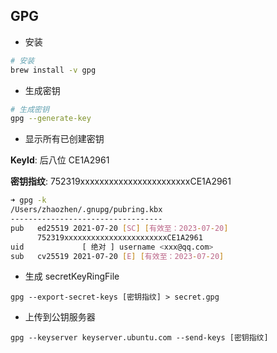 ## GPG 

- 安装

```bash
# 安装
brew install -v gpg
```

- 生成密钥

```bash
# 生成密钥
gpg --generate-key
```

- 显示所有已创建密钥

**KeyId**: 后八位 CE1A2961

**密钥指纹**: 752319xxxxxxxxxxxxxxxxxxxxxxxCE1A2961

```bash
➜ gpg -k
/Users/zhaozhen/.gnupg/pubring.kbx
----------------------------------
pub   ed25519 2021-07-20 [SC] [有效至：2023-07-20]
      752319xxxxxxxxxxxxxxxxxxxxxxxCE1A2961
uid             [ 绝对 ] username <xxx@qq.com>
sub   cv25519 2021-07-20 [E] [有效至：2023-07-20]
```
- 生成 secretKeyRingFile
```shell
gpg --export-secret-keys [密钥指纹] > secret.gpg
```

- 上传到公钥服务器
```shell
gpg --keyserver keyserver.ubuntu.com --send-keys [密钥指纹]
```